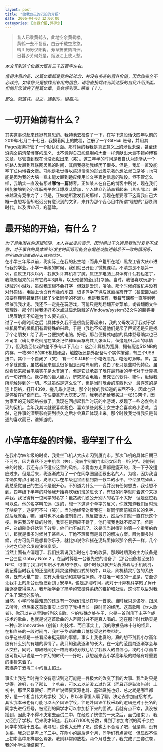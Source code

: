 ```yaml
---
layout: post
title: "给我自己的冗长的介绍"
date: 2006-04-03 12:00:00
categories: [自我介绍,碎碎念]
---
```


> 昔人已乘黄鹤去，此地空余黄鹤楼。  
> 黄鹤一去不复返，白云千载空悠悠。  
> 晴川历历汉阳树，芳草萋萋鹦鹉洲。  
> 日暮乡关何处是，烟波江上使人愁。  
  
*本文写到这个位置大概有三千五百字左右。*  
  
*值得注意的是，这篇文章都是我的碎碎念，并没有多高的营养价值，因此你完全不必读完。如果您只是想找到有用的信息，请您直接跳转到简洁版的自我介绍页面。但倘若您读完了整篇文章，我会感到很...荣幸（？）。*  
  
*那么，就这样。总之，遇到你，很高兴。*  
  
 # 一切开始前有什么？  
  
其实这事说起来还挺有意思的。我特地去检查了一下，在写下这段话快四年以前的2019年七月二十七日，我摸着网上的教程，注册了一个GitHub 账号，并用其Pages服务托管了一个默认页面。那时候的我我是真正意义上的涉世未深，甚至还没完全搞清楚博客的定义，也不觉得自己能像别的大佬一样贡献出大量不错的博客文章，尽管直到现在也没贡献出来（笑）。这三年半的时间是我自认为逐渐从一个纯路人发展到互联网居民的时间，其间我感觉我经历了很多。但是，我却一直没能写下任何博客文章。可能是我觉得以简短信息的形式表示我的想法就已足够；也可能是因为我的大脑一直未能发展到适应使用长文字表达信息的阶段。但不管怎么样，我确实一直没有写过**哪怕一篇**博客。正如某人在自己的博客中所说，现在我们所能接触到的的互联网平台正爆发式增加，个人建立的站点看起来（且实际上）越来越没有竞争力了；但是，正如她所激发我的那样，我现在想要写下这篇我自己大概一直想写但却迟迟没有意识到的文章，来作为那个我心目中所谓“理想的”互联网时代，以及*我自己*，的墓碑。  
  
# 最开始的开始，有什么？  
  
*为了避免潜在的逻辑陷阱，本人在此提前表示，因时间过于久远且我当时发育不成熟，对于事件的具体细节/发生时间等可能会有偏差或描述前后不一致的情况等，你们知道我要说什么意思就好。*  
在小学三年级以前，我实际上在我的出生地（而非户籍所在地）黑龙江省大庆市进行我的学业。小学一年级的时候，我们就已开设了微机课程。不清楚是不是第一次，但反正几次以内，我就对计算机着了魔。反正那电脑上具体有什么我也忘了，我能想起来的只有它的4:3屏幕，以及预装的金山打字通。当时，我很喜欢玩那个捉贼的小游戏，虽然我压根不会打字，但就是爱玩，哈哈。那个时候的微机并没有对外网络，电脑上也没有有趣的东西，很多同学下课后就直接离开了（甚至因为必须要穿鞋套甚至还引起了少数同学的不满）。但是我没有，我每节课都一直等到老师催我我才走。我还不一定是在玩游戏，可能只是乱翻翻开始菜单，或者翻翻文件管理器。那个时候我还好多次点过显示隐藏的Windows/system32文件的超链接（尽管确实不知道为什么要去点）。  
过了一小段时间之后（具体多久我不是很能记得起来），我的父母发现了我对于学校机房里的微机们有着特殊的兴趣，于是（我也不知道他们是斥了巨资还是只是找了个老朋友）给了我一台便携式电脑。好吧，那台便携式电脑的具体型号确实也已不可考（确切来说倒是在某张记忆棒里面存有其几张照片，但这是很后面的事情了），但我能回忆起的差不多有以下几点： 这台计算机为宽屏、拥有高达512MB的内存，一枚80GB的IDE机械硬盘，触控板还额外配备两个实体按键，有三个USB接口，其中一个自闭了（笑），有一个RJ45和一个电话插孔，电池可拆卸。嘛，差不多就这些，虽然看起来信息很多但是没啥有用的，说白了都只是些时代特色。虽然看起来那台电脑实在是太普通了，但是它却承载了我在最开始的年代对于计算机的一切好奇心。我尽我的最大能力，研究那台电脑，研究它的软件、硬件，触碰我所能触碰到的一切。不过虽然是这么说了，但是当时我会的东西也少，最喜欢的是连上网络，打开4399，搓几局小游戏。那个时候的我知道的东西不多，因此也只是停留在好奇而已。在快要离开大庆市之前，我老妈还给我买过一张3G网卡，因为家里的无线网络被撤了。我现在回想起我当时玩的小游戏，发现了一些必然会出现的契机。当年我其实就很喜欢粉色、喜欢某些刻板上女生才会喜欢的小游戏。当然，这件事的深层影响要到很久之后才会真正体现出来。那个时候我觉得我只是普通的喜欢而已，谁知道呢。  
  
# 小学高年级的时候，我学到了什么
  
在我小学四年级的时候，我乘坐飞机从大庆市闪到厦门市。那次飞机的具体日期已不可考，因为春秋不走中航信（笑）。我转学到厦门市同安区的一所小学。刚刚到来的时候，我还有点不适应这里的风格，毕竟南方走廊都是露天的，我一下子没适应过来。但是后来，我逐渐成为了一个在同学圈里面很出名的人。为啥，因为我当年确实有点小聪明，成绩可以在年级组里面排到数一数二的水平。不过虽然如此，我总感觉自己的生活不是很开心。不知道为什么——我并没有任何想法，我也想不到。四年级下半年的时候我开始喜欢我们班的班长了，有很多同学就盯着这个来捉弄我。我记得有一位同学的名字：虽然我们说公开别人的名字不太好，但是这位我可以说，他的名字叫东远（是的，想一下这两个单字的反义，你就知道我们当时玩了啥梗了，这梗可不兴（笑））。当时他经常对着我在一群同学面前喊班长的名字，然后我就会，嘛，当时也不太会控制自己，就反应很大，然后他们就一直在玩这个梗。后来我五年级的时候，我实在是回应不动了，他们喊我也就不反应了。但是吧，这却刚刚好达到了效果，他们也不喊我了。这是我当时得到的第一个重要的教训，那就是很多时候对于某些人，干脆不理反而是最好的解决方案。因为很多时候，对方可能只是想看你乐子，就比如说你和猪在泥坑里摔跤那个例子一样，几个小时之后你会发现猪很享受。  
当然上面有点偏题了。我们接着说我当时在小学的收获。那段时期我的主力设备是一台三星 Galaxy Note 2 ，在当时算是一台很先进的设备了（那台设备甚至支持NFC，可惜了我当时知识水平真的不够）。那个时候我就开始折腾着给手机刷机，我记得当时我用的还是刷机精灵这种傻瓜式的软件，以及，刷机精灵打包的系统包，既有大量广告，又有大量驱动和兼容性问题。不过唯一可取的一点是，它至少让我手上的那台设备更新到了安卓6。也是那段时间，我对于计算机科学的了解开始逐渐变得深入，我开始学会了简单的软硬件系统的维护和处理，这也在以后对我产生了深远的影响。  
当然，小学时候最难忘的还是有一次我们班长在哼一首歌。当时我只是诶呀，跟风去听听，但后来这首歌事实上贯穿了我相当长一段时间的经历。这首歌叫《世末歌者》，你可以在[这里](https://y.music.163.com/m/song?id=429460239)聆听到这首歌。它的特殊之处在于，它是一首利用了电子合成技术的歌曲，也就是说这首歌曲的人声部分并不是真人唱的。这在那个时代确实是一种非常 innovative（创新）的技术。而且事实上，我的歌曲品味十分的怪异，在相当长的一段时间内，我对于华语歌曲只能接受这种类型的。  
似乎这些都是一些看起来挺无聊的事情。事实上我也真的，真的想不到我小学高年级有什么别的有趣的事情了。我只知道我逐渐的长大，在一定的范围内逐渐学会与人交往，同时，那段时间我一路高歌的分数也给了我很大的自信心。我的小学高年级可能可以说是一个梦幻的时代——好吧，我想起来我小学高年级的时候有啥重要的事情来着了。  
我选择了去考二中的自主招生。  
  
事实上我在当时完全没有意识到这可能是一件极大的改变了我的大事。我当时只是觉得，诶呀，有了那么一个机会，可以去以前没去过的区（而且还是鼓浪屿诶）上初中，那里风景很好，而且听说师资资源也好、基础设施也好，总之就是哪里都好，是一个相当伟大的学校（笑），所以和家里人聊了聊，决定去参加自招考试。其实我本来也有可能可以去外国语学校，但是外国语学校采取的逻辑是对于报名的同学先进行摇号，被摇到的同学才可以参加接下来的面试。我就有点不幸，我没被摇到，因此才不得不决定去面试二中。在经过了恍惚的一天之后，面试结束了，我又回到了学校。后来我才知道，我以47/100的分数，排到了参加考试的两千余位同学中的第十五名。我寻思，这也太恐怖了吧，这也太不合理了吧，但是嘛，没有关系，我总归是考上了二中。在附小的最后两个月，同学们有点紧张，但显然不像上初中高中那样那么紧张。我则非常的放松。两个月过去了，我完成了三套试卷，我的小学生活结束了。  
